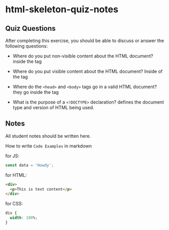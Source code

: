 # html-skeleton-quiz-notes

## Quiz Questions

After completing this exercise, you should be able to discuss or answer the following questions:

- Where do you put non-visible content about the HTML document?
  inside the <head> tag

- Where do you put visible content about the HTML document?
  Inside of the <body> tag

- Where do the `<head>` and `<body>` tags go in a valid HTML document?
  they go inside the <html> tag

- What is the purpose of a `<!DOCTYPE>` declaration?
  defines the document type and version of HTML being used.

## Notes

All student notes should be written here.

How to write `Code Examples` in markdown

for JS:

```javascript
const data = 'Howdy';
```

for HTML:

```html
<div>
  <p>This is text content</p>
</div>
```

for CSS:

```css
div {
  width: 100%;
}
```
